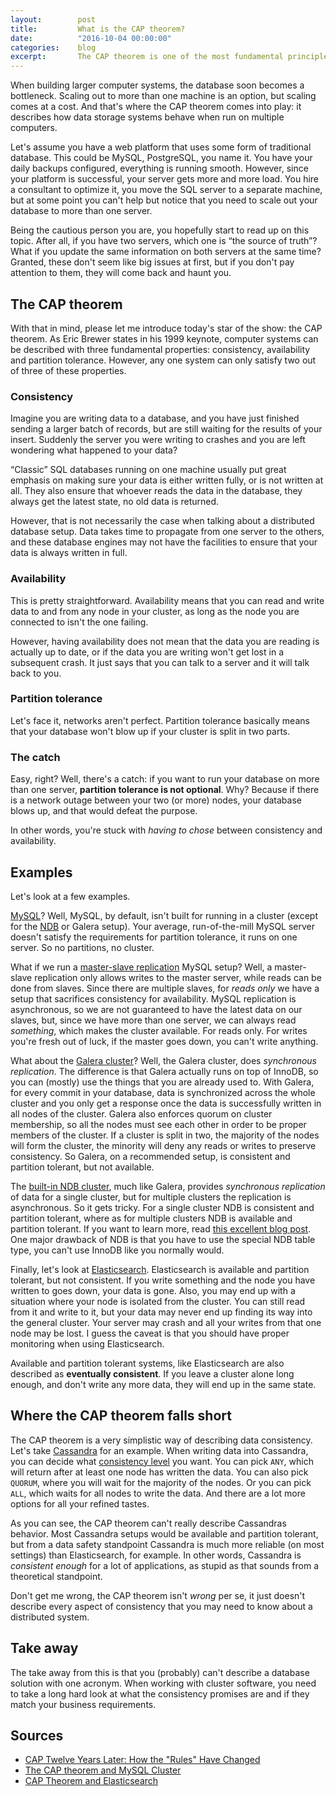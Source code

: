 ```yaml
---
layout:        post
title:         What is the CAP theorem?
date:          "2016-10-04 00:00:00"
categories:    blog
excerpt:       The CAP theorem is one of the most fundamental principles of distributed system design. Yet, it is often misunderstood or outright disregarded.
---
```


When building larger computer systems, the database soon becomes a bottleneck. Scaling out to more than one machine 
is an option, but scaling comes at a cost. And that's where the CAP theorem comes into play: it describes 
how data storage systems behave when run on multiple computers.

Let's assume you have a web platform that uses some form of traditional database. This could be MySQL, PostgreSQL, 
you name it. You have your daily backups configured, everything is running smooth. However, since your platform is 
successful, your server gets more and more load. You hire a consultant to optimize it, you move the SQL server to a 
separate machine, but at some point you can't help but notice that you need to scale out your database to more than 
one server.

Being the cautious person you are, you hopefully start to read up on this topic. After all, if you have two servers, 
which one is “the source of truth”? What if you update the same information on both servers at the same 
time? Granted, these don't seem like big issues at first, but if you don't pay attention to them, they will come back
and haunt you.

## The CAP theorem

With that in mind, please let me introduce today's star of the show: the CAP theorem. As Eric Brewer states in his 
1999 keynote, computer systems can be described with three fundamental properties: consistency, availability and 
partition tolerance. However, any one system can only satisfy two out of three of these properties.

### Consistency

Imagine you are writing data to a database, and you have just finished sending a larger batch of records, but are 
still waiting for the results of your insert. Suddenly the server you were writing to crashes and you are left 
wondering what happened to your data?

“Classic” SQL databases running on one machine usually put great emphasis on making sure your data is either written 
fully, or is not written at all. They also ensure that whoever reads the data in the database, they always get the 
latest state, no old data is returned.

However, that is not necessarily the case when talking about a distributed database setup. Data takes time to 
propagate from one server to the others, and these database engines may not have the facilities to ensure that your 
data is always written in full.

### Availability

This is pretty straightforward. Availability means that you can read and write data to and from any node in your 
cluster, as long as the node you are connected to isn't the one failing.

However, having availability does not mean that the data you are reading is actually up to date, or if the data you 
are writing won't get lost in a subsequent crash. It just says that you can talk to a server and it will talk back to
you.

### Partition tolerance 

Let's face it, networks aren't perfect. Partition tolerance basically means that your database won't blow up if 
your cluster is split in two parts.

### The catch

Easy, right? Well, there's a catch: if you want to run your database on more than one server, **partition tolerance is 
not optional**. Why? Because if there is a network outage between your two (or more) nodes, your database blows up, 
and that would defeat the purpose.

In other words, you're stuck with *having to chose* between consistency and availability.

## Examples

Let's look at a few examples.

[MySQL](https://dev.mysql.com/doc/)? Well, MySQL, by default, isn't built for running in a cluster (except for the
[NDB](https://dev.mysql.com/doc/refman/5.7/en/mysql-cluster.html) or Galera setup). Your average, run-of-the-mill 
MySQL server doesn't satisfy the requirements for partition tolerance, it runs on one server. So no partitions, no 
cluster.
 
What if we run a [master-slave replication](https://dev.mysql.com/doc/refman/5.7/en/replication-howto.html) MySQL
setup? Well, a master-slave replication only allows writes to the master server, while reads can be done from slaves.
Since there are multiple slaves, for *reads only* we have a setup that sacrifices consistency for availability. 
MySQL replication is asynchronous, so we are not guaranteed to have the latest data on our slaves, but, since we have
more than one server, we can always read *something*, which makes the cluster available. For reads only. For writes 
you're fresh out of luck, if the master goes down, you can't write anything.

What about the [Galera cluster](http://galeracluster.com/products/)? Well, the Galera cluster, does *synchronous 
replication*. The difference is that Galera actually runs on top of InnoDB, so you can (mostly) use the things that 
you are already used to. With Galera, for every commit in your database, data is synchronized across the whole 
cluster and you only get a response once the data is successfully written in all nodes of the cluster. Galera also 
enforces quorum on cluster membership, so all the nodes must see each other in order to be proper members of the 
cluster. If a cluster is split in two, the majority of the nodes will form the cluster, the minority will deny any 
reads or writes to preserve consistency. So Galera, on a recommended setup, is consistent and partition tolerant, but
not available.

The [built-in NDB cluster](https://dev.mysql.com/doc/refman/5.7/en/mysql-cluster.html), much like Galera, provides 
*synchronous replication* of data for a single cluster, but for multiple clusters the replication is asynchronous. So
it gets tricky. For a single cluster NDB is consistent and partition tolerant, where as for multiple clusters NDB is
available and partition tolerant. If you want to learn more, read
[this excellent blog post](https://messagepassing.blogspot.co.at/2012/03/cap-theorem-and-mysql-cluster.html). 
One major drawback of NDB is that you have to use the special NDB table type, you can't use InnoDB like you normally
would.

Finally, let's look at [Elasticsearch](https://www.elastic.co/). Elasticsearch is available and partition tolerant, but 
not consistent. If you write something and the node you have written to goes down, your data is gone. Also, you may end 
up with a situation where your node is isolated from the cluster. You can still read from it and write to it, but 
your data may never end up finding its way into the general cluster. Your server may crash and all your writes from 
that one node may be lost. I guess the caveat is that you should have proper monitoring when using Elasticsearch.

Available and partition tolerant systems, like Elasticsearch are also described as **eventually consistent**. If you 
leave a cluster alone long enough, and don't write any more data, they will end up in the same state.

## Where the CAP theorem falls short

The CAP theorem is a very simplistic way of describing data consistency. Let's take
[Cassandra](https://cassandra.apache.org/) for an example. When writing data into Cassandra, you can decide what 
[consistency level](https://docs.datastax.com/en/cassandra/2.1/cassandra/dml/dml_config_consistency_c.html) you want.
You can pick `ANY`, which will return after at least one node has written the data. You can also pick `QUORUM`, where 
you will wait for the majority of the nodes. Or you can pick `ALL`, which waits for all nodes to write the data. And 
there are a lot more options for all your refined tastes.

As you can see, the CAP theorem can't really describe Cassandras behavior. Most Cassandra setups would be available 
and partition tolerant, but from a data safety standpoint Cassandra is much more reliable (on most settings) than 
Elasticsearch, for example. In other words, Cassandra is *consistent enough* for a lot of applications, as stupid as 
that sounds from a theoretical standpoint.

Don't get me wrong, the CAP theorem isn't *wrong* per se, it just doesn't describe every aspect of consistency that 
you may need to know about a distributed system.

## Take away

The take away from this is that you (probably) can't describe a database solution with one acronym. When working with
cluster software, you need to take a long hard look at what the consistency promises are and if they match your 
business requirements.

## Sources

* [CAP Twelve Years Later: How the "Rules" Have Changed](https://www.infoq.com/articles/cap-twelve-years-later-how-the-rules-have-changed)
* [The CAP theorem and MySQL Cluster](https://messagepassing.blogspot.co.at/2012/03/cap-theorem-and-mysql-cluster.html)
* [CAP Theorem and Elasticsearch](https://messagepassing.blogspot.co.at/2012/03/cap-theorem-and-mysql-cluster.html)
